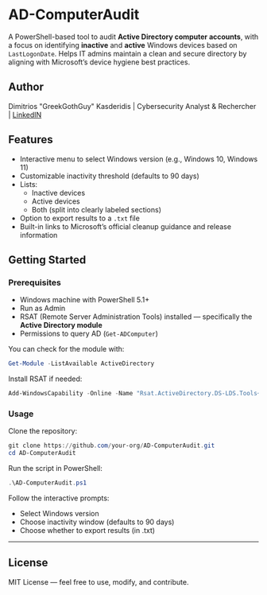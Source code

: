 # AD-ComputerAudit

A PowerShell-based tool to audit **Active Directory computer accounts**, with a focus on identifying **inactive** and **active** Windows devices based on `LastLogonDate`. Helps IT admins maintain a clean and secure directory by aligning with Microsoft’s device hygiene best practices.


## Author

Dimitrios "GreekGothGuy" Kasderidis | Cybersecurity Analyst & Rechercher | [LinkedIN](https://www.linkedin.com/in/dimitrios-kasderidis-ab3768205/)

## Features

- Interactive menu to select Windows version (e.g., Windows 10, Windows 11)
- Customizable inactivity threshold (defaults to 90 days)
- Lists:
  - Inactive devices
  - Active devices
  - Both (split into clearly labeled sections)
- Option to export results to a `.txt` file
- Built-in links to Microsoft’s official cleanup guidance and release information

## Getting Started

### Prerequisites

- Windows machine with PowerShell 5.1+
- Run as Admin  
- RSAT (Remote Server Administration Tools) installed — specifically the **Active Directory module**  
- Permissions to query AD (`Get-ADComputer`)

You can check for the module with:

```powershell
Get-Module -ListAvailable ActiveDirectory
```
Install RSAT if needed:

```powershell
Add-WindowsCapability -Online -Name "Rsat.ActiveDirectory.DS-LDS.Tools~~~~0.0.1.0"
```

### Usage

Clone the repository:

```powershell
git clone https://github.com/your-org/AD-ComputerAudit.git
cd AD-ComputerAudit
```

Run the script in PowerShell:

```powershell
.\AD-ComputerAudit.ps1
```

Follow the interactive prompts:
- Select Windows version
- Choose inactivity window (defaults to 90 days)
- Choose whether to export results (in .txt)

---

## License

MIT License — feel free to use, modify, and contribute.

